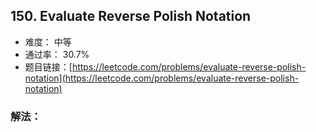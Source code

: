 ## 150. Evaluate Reverse Polish Notation


- 难度： 中等
- 通过率： 30.7%
- 题目链接：[https://leetcode.com/problems/evaluate-reverse-polish-notation](https://leetcode.com/problems/evaluate-reverse-polish-notation)



### 解法：